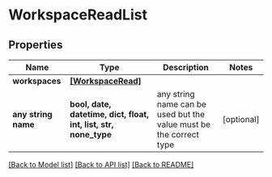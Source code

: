 # WorkspaceReadList


## Properties
Name | Type | Description | Notes
------------ | ------------- | ------------- | -------------
**workspaces** | [**[WorkspaceRead]**](WorkspaceRead.md) |  | 
**any string name** | **bool, date, datetime, dict, float, int, list, str, none_type** | any string name can be used but the value must be the correct type | [optional]

[[Back to Model list]](../README.md#documentation-for-models) [[Back to API list]](../README.md#documentation-for-api-endpoints) [[Back to README]](../README.md)


